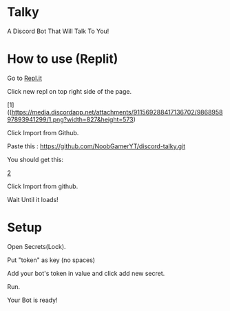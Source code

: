 # Talky
A Discord Bot That Will Talk To You!

# How to use (Replit)

Go to [Repl.it](https://replit.com/~)

Click new repl on top right side of the page.

[1]((https://media.discordapp.net/attachments/911569288417136702/986895897893941299/1.png?width=827&height=573)

Click Import from Github.

Paste this : https://github.com/NoobGamerYT/discord-talky.git

You should get this:

[2](https://media.discordapp.net/attachments/911569288417136702/986895709137678336/Screenshot_2022-06-16_122102.png?width=836&height=573)

Click Import from github.

Wait Until it loads!

# Setup

Open Secrets(Lock).

Put "token" as key (no spaces)

Add your bot's token in value and click add new secret.

Run.

Your Bot is ready!

